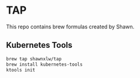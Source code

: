 # TAP

This repo contains brew formulas created by Shawn.

## Kubernetes Tools
```sh
brew tap shawnxlw/tap
brew install kubernetes-tools
ktools init
```